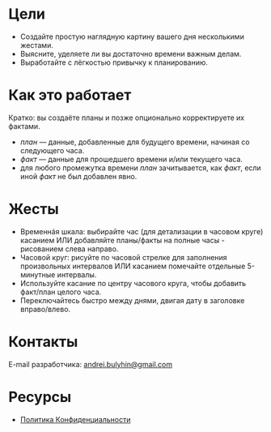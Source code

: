 # Цели

- Создайте простую наглядную картину вашего дня несколькими жестами.
- Выясните, уделяете ли вы достаточно времени важным делам.
- Выработайте с лёгкостью привычку к планированию.

# Как это работает

Кратко: вы создаёте планы и позже опционально корректируете их фактами.

- _план_ &mdash; данные, добавленные для будущего времени, начиная со следующего часа.
- _факт_ &mdash; данные для прошедшего времени и/или текущего часа.
- для любого промежутка времени _план_ зачитывается, как _факт_, если иной _факт_ не был добавлен явно.

# Жесты

- Временнáя шкала: выбирайте час (для детализации в часовом круге) касанием ИЛИ добавляйте планы/факты на полные часы - рисованием слева направо.
- Часовой круг: рисуйте по часовой стрелке для заполнения произвольных интервалов ИЛИ касанием помечайте отдельные 5-минутные интервалы.
- Используйте касание по центру часового круга, чтобы добавить факт/план целого часа.
- Переключайтесь быстро между днями, двигая дату в заголовке вправо/влево.

# Контакты

E-mail разработчика: andrei.bulyhin@gmail.com

# Ресурсы

- [Политика Конфиденциальности](privacy-policy.md)
